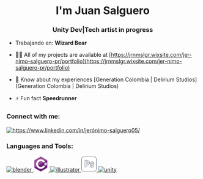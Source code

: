<h1 align="center">I'm Juan Salguero</h1>
<h3 align="center">Unity Dev|Tech artist in progress</h3>

- Trabajando en: **Wizard Bear**

- 👨‍💻 All of my projects are available at [https://jrnmslgr.wixsite.com/jer-nimo-salguero-pr/portfolio](https://jrnmslgr.wixsite.com/jer-nimo-salguero-pr/portfolio)

- 📄 Know about my experiences [Generation Colombia | Delirium Studios](Generation Colombia | Delirium Studios)

- ⚡ Fun fact **Speedrunner**

<h3 align="left">Connect with me:</h3>
<p align="left">
<a href="https://linkedin.com/in/https://www.linkedin.com/in/jerónimo-salguero05/" target="blank"><img align="center" src="https://raw.githubusercontent.com/rahuldkjain/github-profile-readme-generator/master/src/images/icons/Social/linked-in-alt.svg" alt="https://www.linkedin.com/in/jerónimo-salguero05/" height="30" width="40" /></a>
</p>

<h3 align="left">Languages and Tools:</h3>
<p align="left"> <a href="https://www.blender.org/" target="_blank" rel="noreferrer"> <img src="https://download.blender.org/branding/community/blender_community_badge_white.svg" alt="blender" width="40" height="40"/> </a> <a href="https://www.w3schools.com/cs/" target="_blank" rel="noreferrer"> <img src="https://raw.githubusercontent.com/devicons/devicon/master/icons/csharp/csharp-original.svg" alt="csharp" width="40" height="40"/> </a> <a href="https://www.adobe.com/in/products/illustrator.html" target="_blank" rel="noreferrer"> <img src="https://www.vectorlogo.zone/logos/adobe_illustrator/adobe_illustrator-icon.svg" alt="illustrator" width="40" height="40"/> </a> <a href="https://www.photoshop.com/en" target="_blank" rel="noreferrer"> <img src="https://raw.githubusercontent.com/devicons/devicon/master/icons/photoshop/photoshop-line.svg" alt="photoshop" width="40" height="40"/> </a> <a href="https://unity.com/" target="_blank" rel="noreferrer"> <img src="https://www.vectorlogo.zone/logos/unity3d/unity3d-icon.svg" alt="unity" width="40" height="40"/> </a> </p>

